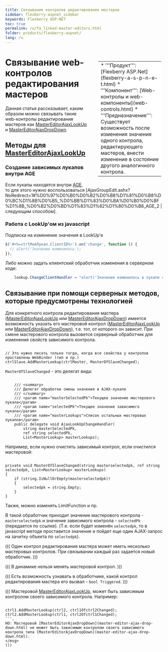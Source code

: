 ```yaml
---
title: Связывание контролов редактирования мастеров
sidebar: flexberry-aspnet_sidebar
keywords: Flexberry ASP-NET
toc: true
permalink: ru/fa_linked-master-editors.html
folder: products/flexberry-aspnet/
lang: ru
---
```


<div style="margin:5px; padding-left:28px; float:right; width:40%; outline:1px solid white;">
<br>
<table border="0" width="100%" bgcolor="#6495ED">
<tbody><tr><td bgcolor="#FFFFFF">
* '''Продукт''': [Flexberry ASP.Net](flexberry-a-s-p-n-e-t.html)
* '''Компонент''': [Web-контролы и web-компоненты](web-controls.html)
* '''Предназначение''': Существует возможность после изменения значения одного контрола, редактирующего мастеров, внести изменение в состояние другого аналогичного контрола.
</td>
</tr></tbody></table></a>
</div>



# Связывание web-контролов редактирования мастеров
Данная статья рассказывает, каким образом можно связывать такие web-контролы редактирования мастеров как [MasterEditorAjaxLookUp](master-editor-ajax-look-up.html) и [MasterEditorAjaxDropDown](master-editor-ajax-drop-down.html).

## Методы для [MasterEditorAjaxLookUp](master-editor-ajax-look-up.html)

### Создание зависимых лукапов внутри AGE
Если лукапы находятся внутри [AGE](ajax-group-edit.html), то для этого нужно воспользоваться [AjaxGroupEdit.ashx?NoRedirect=1#%D0%97%D0%B0%D0%B2%D0%B8%D1%81%D0%B8%D0%BC%D1%8B%D0%B5_%D0%BB%D1%83%D0%BA%D0%B0%D0%BF%D1%8B_%D0%B2%D0%BD%D1%83%D1%82%D1%80%D0%B8_AGE_2 | следующим способом].

### Работа с LookUp'ом из javascript
Подписка на изменение значения в LookUp'e
```javascript
$('#<%=ctrlМойЛукап.ClientID%>').on('change', function () {
  // alert('Значение изменилось');
});
```
Либо можно задать клиентский обработчик изменения в серверном коде:
```cs
    lookup.ChangeClientHandler = "alert('Значение изменилось в лукапе с идентификатором {0}');";
```
## Связывание при помощи серверных методов, которые предусмотрены технологией
Для конкретного контрола редактирования мастера ([MasterEditorAjaxLookUp](master-editor-ajax-look-up.html) или [MasterEditorAjaxDropDown](master-editor-ajax-drop-down.html)) имеется возможность указать его мастеровой контрол ([MasterEditorAjaxLookUp](master-editor-ajax-look-up.html) или [MasterEditorAjaxDropDown](master-editor-ajax-drop-down.html)), т.е. тот, от которого он зависит. При смене мастерового контрола вызовется серверный обработчик для изменения свойств зависимого контрола.

```

// Это нужно писать только тогда, когда все свойства у контролов проставлены WebBinder (тип и пр.)
ctrlSlave.AddMasterLookup(ctrlMaster, MasterOfSlaveChanged);
```

`MasterOfSlaveChanged` - это делегат вида:
```

    /// <summary>
    /// Делегат обработки смены значения в AJAX-лукапе
    /// </summary>
    /// <param name="masterSelectedPk">Текущее значение мастерового лукапа</param>
    /// <param name="selectedPk">Текущее значение зависимого лукапа</param>
    /// <param name="masterLookups">Список остальных мастеровых лукапов</param>
    public delegate void AjaxLookUpChangeHandler(
        string masterSelectedPk,
        ref string selectedPk,
        List<MasterLookup> masterLookups);
```

Например, если нужно очистить зависимый контрол, если очистился мастеровой:
```

private void MasterOfSlaveChanged(string masterselectedpk, ref string selectedpk, List<MasterLookup> masterLookups)
{
    if (string.IsNullOrEmpty(masterselectedpk))
    {
        selectedpk = string.Empty;
    }
}
```

Также, можно изменять LimitFunction и пр.

В такой обработчик приходит значение мастерового контрола - `masterselectedpk` и значение зависимого контрола - `selectedPk` (передается по ссылке). (Т.е. если будет изменён `selectedpk`, то в javascript методе проставится значение и пойдет еще один AJAX-запрос на зачитку объекта по `selectedpk`).

(((
<msg type=note>Один контрол редактирования мастера может иметь несколько мастеровых контролов. При связывании каждый раз задается новый обработчик.</msg>
)))

(((
<msg type=note>В динамике нельзя менять мастеровой контрол.</msg>
)))

(((
<msg type=note>Есть возможность узнавать в обработчике, какой контрол редактирования мастера его вызвал - `bool Triggered`.</msg>
)))

(((
<msg type=important>Мастеровой [MasterEditorAjaxLookUp](master-editor-ajax-look-up.html), может быть зависимым контролом своего зависимого контрола. Например:
```

ctrl1.AddMasterLookup(ctrl2, ctrl1Ofctrl2Changed);
ctrl2.AddMasterLookup(ctrl1, ctrl2Ofctrl1Changed);
```.
НО: Мастеровой [MasterEditorAjaxDropDown](master-editor-ajax-drop-down.html) не может быть зависимым контролом своего зависимого контрола типа [MasterEditorAjaxDropDown](master-editor-ajax-drop-down.html).
</msg>
)))
